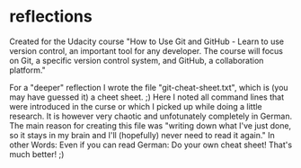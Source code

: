 # reflections
Created for the Udacity course "How to Use Git and GitHub - Learn to use version control, an important tool for any developer.
The course will focus on Git, a specific version control system, and GitHub, a collaboration platform."

For a "deeper" reflection I wrote the file "git-cheat-sheet.txt", which is (you may have guessed it) a cheet sheet. ;)
Here I noted all command lines that were introduced in the curse or which I picked up while doing a little research.
It is however very chaotic and unfotunately completely in German.
The main reason for creating this file was "writing down what I've just done, so it stays in my brain and I'll
(hopefully) never need to read it again."
In other Words: Even if you can read German: Do your own cheat sheet! That's much better! ;)
